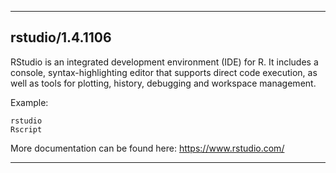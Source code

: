 
----------------------------------
## rstudio/1.4.1106 ##
RStudio is an integrated development environment (IDE) for R. It includes a console, syntax-highlighting editor that supports direct code execution, as well as tools for plotting, history, debugging and workspace management.

Example:
```
rstudio
Rscript
```

More documentation can be found here: https://www.rstudio.com/

----------------------------------

